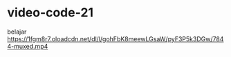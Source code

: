 # video-code-21
belajar
https://1fgm8r7.oloadcdn.net/dl/l/gohFbK8meewLGsaW/pyF3P5k3DGw/7844-muxed.mp4
